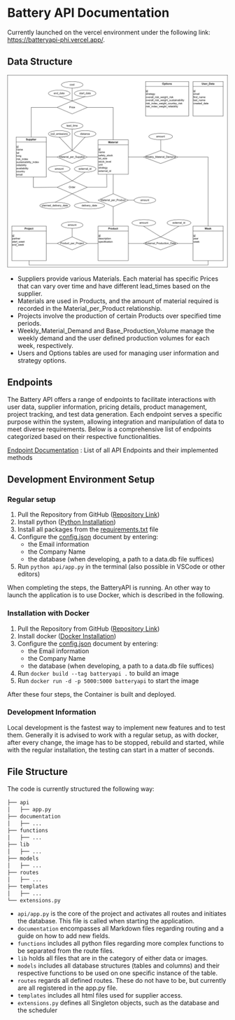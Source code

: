 # Battery API Documentation

Currently launched on the vercel environment under the following link: https://batteryapi-phi.vercel.app/.

## Data Structure

![Data Structure Image](lib/images/UML.drawio.png)

* Suppliers provide various Materials. Each material has specific Prices that can vary over time and have different lead_times based on the supplier.
* Materials are used in Products, and the amount of material required is recorded in the Material_per_Product relationship.
* Projects involve the production of certain Products over specified time periods.
* Weekly_Material_Demand and Base_Production_Volume manage the weekly demand and the user defined production volumes for each week, respectively.
* Users and Options tables are used for managing user information and strategy options.

## Endpoints

The Battery API offers a range of endpoints to facilitate interactions with user data, supplier information, pricing details, product management, project tracking, and test data generation. Each endpoint serves a specific purpose within the system, allowing integration and manipulation of data to meet diverse requirements. Below is a comprehensive list of endpoints categorized based on their respective functionalities. 

[Endpoint Documentation](documentation/end_point_documentation.md) : List of all API Endpoints and their implemented methods

## Development Environment Setup

### Regular setup

1. Pull the Repository from GitHub ([Repository Link](https://github.com/DERBersk/batteryapi))
2. Install python ([Python Installation](https://www.python.org/downloads/))
3. Install all packages from the [requirements.txt](requirements.txt) file
4. Configure the [config.json](config.json) document by entering:
    * the Email information
    * the Company Name
    * the database (when developing, a path to a data.db file suffices)
5. Run `python api/app.py` in the terminal (also possible in VSCode or other editors)

When completing the steps, the BatteryAPI is running. An other way to launch the application is to use Docker, which is described in the following.

### Installation with Docker

1. Pull the Repository from GitHub ([Repository Link](https://github.com/DERBersk/batteryapi))
2. Install docker ([Docker Installation](https://docs.docker.com/get-docker/))
3. Configure the [config.json](config.json) document by entering:
    * the Email information
    * the Company Name
    * the database (when developing, a path to a data.db file suffices)
4. Run `docker build --tag batteryapi .` to build an image
5. Run `docker run -d -p 5000:5000 batteryapi` to start the image

After these four steps, the Container is built and deployed.

### Development Information

Local development is the fastest way to implement new features and to test them. Generally it is advised to work with a regular setup, as with docker, after every change, the image has to be stopped, rebuild and started, while with the regular installation, the testing can start in a matter of seconds.

## File Structure

The code is currently structured the following way:

```
├── api
│   ├── app.py
├── documentation
│   ├── ...
├── functions
│   ├── ...
├── lib
│   ├── ...
├── models
│   ├── ...
├── routes
│   ├── ...
├── templates
│   ├── ...
└── extensions.py
```

* `api/app.py` is the core of the project and activates all routes and initiates the database. This file is called when starting the application.
* `documentation` encompasses all Markdown files regarding routing and a guide on how to add new fields.
* `functions` includes all python files regarding more complex functions to be separated from the route files.
* `lib` holds all files that are in the category of either data or images.
* `models` includes all database structures (tables and columns) and their respective functions to be used on one specific instance of the table.
* `routes` regards all defined routes. These do not have to be, but currently are all registered in the app.py file.
* `templates` includes all html files used for supplier access.
* `extensions.py` defines all Singleton objects, such as the database and the scheduler
